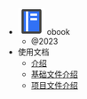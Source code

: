 - <img src="../publics/logo.svg" /> obook
  - @2023
- 使用文档
  - [介绍](./docs/index.md)
  - [基础文件介绍](./docs/base-files.md)
  - [项目文件介绍](./docs/project-docs.md)